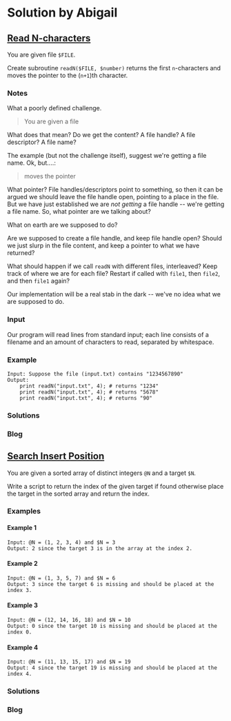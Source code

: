 # Solution by Abigail
## [Read N-characters](https://perlweeklychallenge.org/blog/perl-weekly-challenge-098/#TASK1)

You are given file `$FILE`.

Create subroutine `readN($FILE, $number)` returns the first `n`-characters
and moves the pointer to the (`n+1`)th character.

### Notes

What a poorly defined challenge.

> You are given a file

What does that mean? Do we get the content? A file handle?
A file descriptor? A file name?

The example (but not the challenge itself), suggest we're getting
a file name. Ok, but....:

> moves the pointer

What pointer? File handles/descriptors point to something, so
then it can be argued we should leave the file handle open, 
pointing to a place in the file. But we have just established we
are *not getting* a file handle -- we're getting a file name.
So, what pointer are we talking about?

What on earth are we supposed to do?

Are we supposed to create a file handle, and keep file handle open?
Should we just slurp in the file content, and keep a pointer
to what we have returned?

What should happen if we call `readN` with different files, interleaved?
Keep track of where we are for each file? Restart if called with `file1`,
then `file2`, and then `file1` again?

Our implementation will be a real stab in the dark -- we've no idea what
we are supposed to do.

### Input
Our program will read lines from standard input; each line consists
of a filename and an amount of characters to read, separated by whitespace.

### Example
~~~~
Input: Suppose the file (input.txt) contains "1234567890"
Output:
    print readN("input.txt", 4); # returns "1234"
    print readN("input.txt", 4); # returns "5678"
    print readN("input.txt", 4); # returns "90"
~~~~

### Solutions

### Blog


## [Search Insert Position](https://perlweeklychallenge.org/blog/perl-weekly-challenge-098/#TASK2)

You are given a sorted array of distinct integers `@N` and a target `$N`.

Write a script to return the index of the given target if found
otherwise place the target in the sorted array and return the index.

### Examples
#### Example 1
~~~~
Input: @N = (1, 2, 3, 4) and $N = 3
Output: 2 since the target 3 is in the array at the index 2.
~~~~

#### Example 2
~~~~
Input: @N = (1, 3, 5, 7) and $N = 6
Output: 3 since the target 6 is missing and should be placed at the index 3.
~~~~

#### Example 3
~~~~
Input: @N = (12, 14, 16, 18) and $N = 10
Output: 0 since the target 10 is missing and should be placed at the index 0.
~~~~

#### Example 4
~~~~
Input: @N = (11, 13, 15, 17) and $N = 19
Output: 4 since the target 19 is missing and should be placed at the index 4.
~~~~

### Solutions

### Blog
